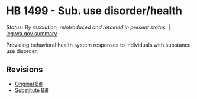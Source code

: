 # HB 1499 - Sub. use disorder/health
*Status: By resolution, reintroduced and retained in present status.* | [leg.wa.gov summary](https://app.leg.wa.gov/billsummary?BillNumber=1499&Year=2021)

Providing behavioral health system responses to individuals with substance use disorder.

## Revisions
* [Original Bill](1/)
* [Substitute Bill](S/)
